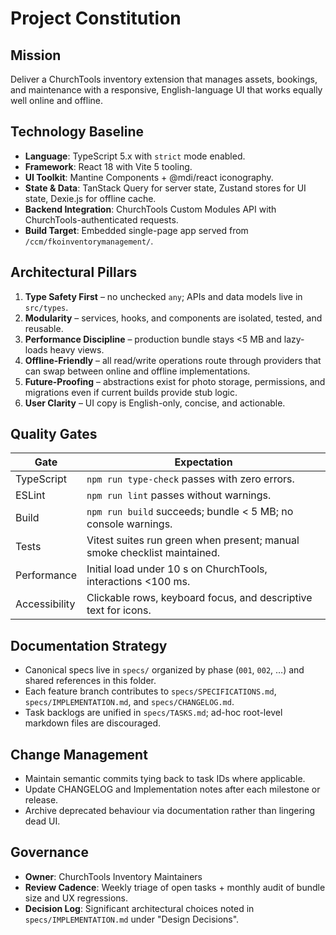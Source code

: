 # Project Constitution

## Mission

Deliver a ChurchTools inventory extension that manages assets, bookings, and maintenance with a responsive, English-language UI that works equally well online and offline.

## Technology Baseline

- **Language**: TypeScript 5.x with `strict` mode enabled.
- **Framework**: React 18 with Vite 5 tooling.
- **UI Toolkit**: Mantine Components + @mdi/react iconography.
- **State & Data**: TanStack Query for server state, Zustand stores for UI state, Dexie.js for offline cache.
- **Backend Integration**: ChurchTools Custom Modules API with ChurchTools-authenticated requests.
- **Build Target**: Embedded single-page app served from `/ccm/fkoinventorymanagement/`.

## Architectural Pillars

1. **Type Safety First** – no unchecked `any`; APIs and data models live in `src/types`.
2. **Modularity** – services, hooks, and components are isolated, tested, and reusable.
3. **Performance Discipline** – production bundle stays <5 MB and lazy-loads heavy views.
4. **Offline-Friendly** – all read/write operations route through providers that can swap between online and offline implementations.
5. **Future-Proofing** – abstractions exist for photo storage, permissions, and migrations even if current builds provide stub logic.
6. **User Clarity** – UI copy is English-only, concise, and actionable.

## Quality Gates

| Gate | Expectation |
| --- | --- |
| TypeScript | `npm run type-check` passes with zero errors. |
| ESLint | `npm run lint` passes without warnings. |
| Build | `npm run build` succeeds; bundle < 5 MB; no console warnings. |
| Tests | Vitest suites run green when present; manual smoke checklist maintained. |
| Performance | Initial load under 10 s on ChurchTools, interactions <100 ms. |
| Accessibility | Clickable rows, keyboard focus, and descriptive text for icons. |

## Documentation Strategy

- Canonical specs live in `specs/` organized by phase (`001`, `002`, …) and shared references in this folder.
- Each feature branch contributes to `specs/SPECIFICATIONS.md`, `specs/IMPLEMENTATION.md`, and `specs/CHANGELOG.md`.
- Task backlogs are unified in `specs/TASKS.md`; ad-hoc root-level markdown files are discouraged.

## Change Management

- Maintain semantic commits tying back to task IDs where applicable.
- Update CHANGELOG and Implementation notes after each milestone or release.
- Archive deprecated behaviour via documentation rather than lingering dead UI.

## Governance

- **Owner**: ChurchTools Inventory Maintainers
- **Review Cadence**: Weekly triage of open tasks + monthly audit of bundle size and UX regressions.
- **Decision Log**: Significant architectural choices noted in `specs/IMPLEMENTATION.md` under "Design Decisions".
